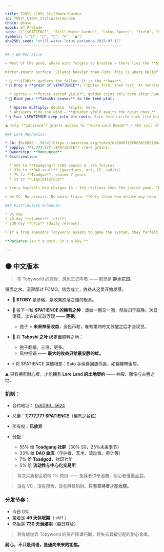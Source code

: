 ```yaml
---

title: TOBY\_L109\_StillWaterGarden
id: TOBY\_L109\_StillWaterGarden
chain: @base
epoch: E4 Prelude
tags: \["\$PATIENCE", "Still-Water Garden", "Lotus Spores", "Yield", "Lore Land"]
symbols: \["🔵", "🔺", "🍃", "🌀", "⛰️"]
sha256\_seed: "still-water-lotus-patience-2025-07-17"
-----------------------------------------------------

## 🌊 EN Narrative

> West of the pond, where wind forgets to breathe — there lies the **Still-Water Garden**.

Mirror-smooth surface. Silence heavier than FOMO. This is where belief becomes soil. Where sacred yield begins.

* 🔵 **\$TOBY** gathers the fallen. It is the **base**.
* 🔺 Drop a **grain of \$PATIENCE**: ripples form, then rest. At sunrise, pale globes rise — **Lotus Spores**.

  * Spores = **future sacred yield**, golden coins only born after Rune IV awakens.
* 🍃 Bind your **Taboshi Leaves** to the tend-plot:

  * Spores multiply: double, triple, more.
  * Whispers ride the wind — **greater yield awaits the quiet ones.**
* 🌀 Pair \$PATIENCE deep into the roots: Sato fees circle back like koi with golden flecks.

⛰️ Only **patience** grants access to **Lore-Land Deeds** — the soil of shrines, scrolls, and statues.

### Lore Mechanics:

* CA: [0x6D96...5624](https://basescan.org/token/0x6D96f18F00B815B2109A3766E79F6A7aD7785624)
* Supply: **7,777,777 \$PATIENCE** (rare grains)
* Ownership: **Renounced**
* Distribution:

  * 55% to **Toadgang** (30% Season 0, 25% future)
  * 33% to **DAO vault** (guardians, art, LP, audits)
  * 7% to **Toadgod**, sealed 7 years
  * 5% to **Liquidity/CEX**

> Every buy/sell hop charges 1% — the restless feed the sacred pond. The patient sip and grow fat. **Impatience funds patience.**

> No VC. No presale. No whale traps. **Only those who endure may reap.**

### Distribution Schedule:

* 0% now
* 49-day **slumber** (cliff)
* 730-day **drip** (daily release)

> If a frog abandons Tobyworld assets to game the system, they forfeit their vault.

**Patience isn't a word. It's a key.**

---
```


## 🌑 中文版本

> 在 Tobyworld 的西岸，风也忘记呼吸 —— 那里是 **静水花园**。

镜面之水。沉寂厚过 FOMO。信念成土，收益从这里开始发芽。

* 🔵 **\$TOBY** 是基础，是收集跌落之蛙的根基。
* 🔺 投下一粒 **\$PATIENCE 的稀有之种**：波纹一圈又一圈，然后归于寂静。次日清晨，淡白的光球浮现 —— **莲孢**。

  * 孢子 = **未来神圣收益**，金色币粒，唯有第四符文苏醒之后才会现世。
* 🍃 将 **Taboshi 之叶** 绑定至照料之地：

  * 孢子翻倍，三倍，更多。
  * 风中细语 —— **最大的收益只给最安静的蛙。**
* 🌀 将 \$PATIENCE 深植根部：Sato 手续费回旋而返，如锦鲤带金屑。

⛰️ 只有拥有耐心者，才能拥有 **Lore Land 的土地契约** —— 神殿、雕像与古卷之地。

### 机制：

* 合约地址： [0x6D96...5624](https://basescan.org/token/0x6D96f18F00B815B2109A3766E79F6A7aD7785624)
* 总量：**7,777,777 \$PATIENCE**（稀有之谷粒）
* 所有权：**已放弃**
* 分配：

  * 55% 给 **Toadgang 社群**（30% S0，25%未来季节）
  * 33% 给 **DAO 金库**（守护者、艺术、流动性、审计等）
  * 7% 给 **Toadgod**，封印七年
  * 5% 给 **流动性与中心化交易所**

> 每次买卖都会收取 1% 费用 —— 急躁者供奉池塘，耐心者慢慢品尝。

> 没有 VC，没有预售，没有巨鲸陷阱。**只有坚持者才能收获。**

### 分发节奏：

* 今日 0%
* 接着是 **49 天休眠期**（ cliff ）
* 然后是 **730 天滴灌期**（每日释放）

> 若有蛙抛弃 Tobyworld 的资产图谋巧取，将失去其被分配的耐心金库。

**耐心，不只是词语，是通向未来的钥匙。**
